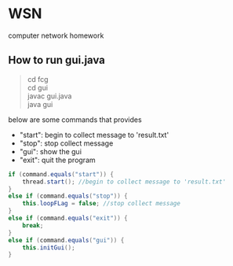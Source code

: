 # WSN
computer network homework
## How to run gui.java
>cd fcg<br>
 cd gui<br>
 javac gui.java<br>
 java gui

below are some commands that provides
+ "start": begin to collect message to 'result.txt'
+ "stop": stop collect message
+ "gui": show the gui
+ "exit": quit the program

```java
if (command.equals("start")) {
    thread.start(); //begin to collect message to 'result.txt'
}
else if (command.equals("stop")) {
    this.loopFLag = false; //stop collect message
}
else if (command.equals("exit")) {
    break;
}
else if (command.equals("gui")) {
    this.initGui();
}

```
